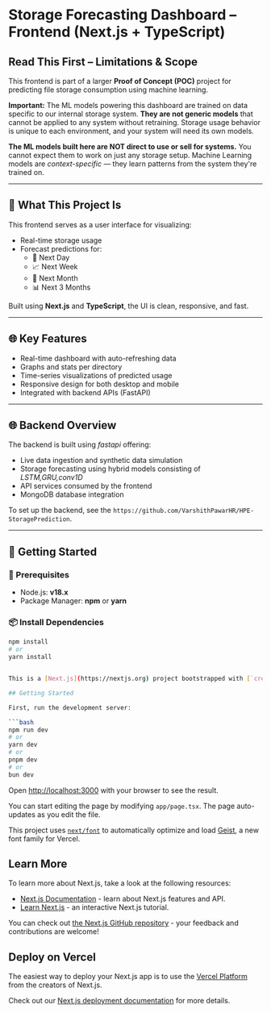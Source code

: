 # Storage Forecasting Dashboard – Frontend (Next.js + TypeScript)

## Read This First – Limitations & Scope

This frontend is part of a larger **Proof of Concept (POC)** project for  predicting file storage consumption using machine learning.

**Important:** The ML models powering this dashboard are trained on data specific to our internal storage system. **They are not generic models** that cannot be applied to any system without retraining. Storage usage behavior is unique to each environment, and your system will need its own models.

**The ML models built here are NOT direct to use or sell for systems.** You cannot expect them to work on just any storage setup. Machine Learning models are *context-specific* — they learn patterns from the system they're trained on.


---

## 🧠 What This Project Is

This frontend serves as a user interface for visualizing:

- Real-time storage usage
- Forecast predictions for:
  - 📅 Next Day
  - 📈 Next Week
  - 📆 Next Month
  - 📊 Next 3 Months

Built using **Next.js** and **TypeScript**, the UI is clean, responsive, and fast.

---

## 🌐 Key Features

- Real-time dashboard with auto-refreshing data
- Graphs and stats per directory
- Time-series visualizations of predicted usage
- Responsive design for both desktop and mobile
- Integrated with backend APIs (FastAPI)

---

## 🌐 Backend Overview

The backend is built using *fastapi*  offering:

- Live data ingestion and synthetic data simulation  
- Storage forecasting using hybrid models consisting of *LSTM,GRU,conv1D*  
- API services consumed by the frontend  
- MongoDB database integration

To set up the backend, see the `https://github.com/VarshithPawarHR/HPE-StoragePrediction`.

---


## 🚀 Getting Started

### 🔧 Prerequisites

- Node.js: **v18.x**
- Package Manager: **npm** or **yarn**

### 📦 Install Dependencies

```bash
npm install
# or
yarn install


This is a [Next.js](https://nextjs.org) project bootstrapped with [`create-next-app`](https://nextjs.org/docs/app/api-reference/cli/create-next-app).

## Getting Started

First, run the development server:

```bash
npm run dev
# or
yarn dev
# or
pnpm dev
# or
bun dev
```

Open [http://localhost:3000](http://localhost:3000) with your browser to see the result.

You can start editing the page by modifying `app/page.tsx`. The page auto-updates as you edit the file.

This project uses [`next/font`](https://nextjs.org/docs/app/building-your-application/optimizing/fonts) to automatically optimize and load [Geist](https://vercel.com/font), a new font family for Vercel.

## Learn More

To learn more about Next.js, take a look at the following resources:

- [Next.js Documentation](https://nextjs.org/docs) - learn about Next.js features and API.
- [Learn Next.js](https://nextjs.org/learn) - an interactive Next.js tutorial.

You can check out [the Next.js GitHub repository](https://github.com/vercel/next.js) - your feedback and contributions are welcome!

## Deploy on Vercel

The easiest way to deploy your Next.js app is to use the [Vercel Platform](https://vercel.com/new?utm_medium=default-template&filter=next.js&utm_source=create-next-app&utm_campaign=create-next-app-readme) from the creators of Next.js.

Check out our [Next.js deployment documentation](https://nextjs.org/docs/app/building-your-application/deploying) for more details.

